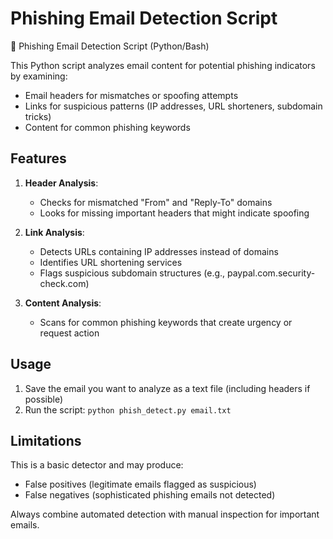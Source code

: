 # Phishing Email Detection Script

 🐍 Phishing Email Detection Script (Python/Bash)

This Python script analyzes email content for potential phishing indicators by examining:
- Email headers for mismatches or spoofing attempts
- Links for suspicious patterns (IP addresses, URL shorteners, subdomain tricks)
- Content for common phishing keywords

## Features

1. **Header Analysis**:
   - Checks for mismatched "From" and "Reply-To" domains
   - Looks for missing important headers that might indicate spoofing

2. **Link Analysis**:
   - Detects URLs containing IP addresses instead of domains
   - Identifies URL shortening services
   - Flags suspicious subdomain structures (e.g., paypal.com.security-check.com)

3. **Content Analysis**:
   - Scans for common phishing keywords that create urgency or request action

## Usage

1. Save the email you want to analyze as a text file (including headers if possible)
2. Run the script: `python phish_detect.py email.txt`

## Limitations

This is a basic detector and may produce:
- False positives (legitimate emails flagged as suspicious)
- False negatives (sophisticated phishing emails not detected)

Always combine automated detection with manual inspection for important emails.